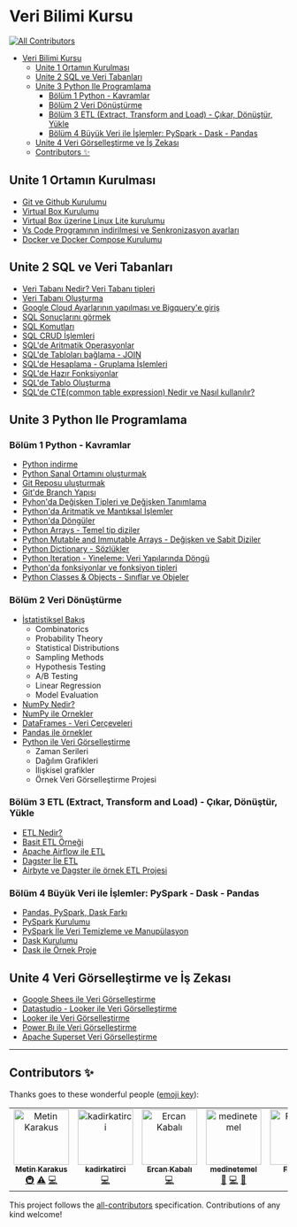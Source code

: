 # Veri Bilimi Kursu
<!-- ALL-CONTRIBUTORS-BADGE:START - Do not remove or modify this section -->
[![All Contributors](https://img.shields.io/badge/all_contributors-5-orange.svg?style=flat-square)](#contributors-)
<!-- ALL-CONTRIBUTORS-BADGE:END -->

- [Veri Bilimi Kursu](#veri-bilimi-kursu)
  - [Unite 1 Ortamın Kurulması](#unite-1-ortamın-kurulması)
  - [Unite 2 SQL ve Veri Tabanları](#unite-2-sql-ve-veri-tabanları)
  - [Unite 3 Python Ile Programlama](#unite-3-python-ile-programlama)
    - [Bölüm 1 Python - Kavramlar](#bölüm-1-python---kavramlar)
    - [Bölüm 2 Veri Dönüştürme](#bölüm-2-veri-dönüştürme)
    - [Bölüm 3 ETL (Extract, Transform and Load) - Çıkar, Dönüştür, Yükle](#bölüm-3-etl-extract-transform-and-load---çıkar-dönüştür-yükle)
    - [Bölüm 4 Büyük Veri ile İşlemler: PySpark - Dask - Pandas](#bölüm-4-büyük-veri-ile-i̇şlemler-pyspark---dask---pandas)
  - [Unite 4 Veri Görselleştirme ve İş Zekası](#unite-4-veri-görselleştirme-ve-i̇ş-zekası)
  - [Contributors ✨](#contributors-)


## Unite 1 Ortamın Kurulması

- [Git ve Github Kurulumu](https://www.youtube.com/watch?v=mHP2YnD9J-U)
- [Virtual Box Kurulumu](https://www.youtube.com/watch?v=EH-354H0ne8)
- [Virtual Box üzerine Linux Lite kurulumu](./ekler/virtualbox_kurulum.md)
- [Vs Code Programının indirilmesi ve Senkronizasyon ayarları](./ekler/vscode_eklentiler.md)
- [Docker ve Docker Compose Kurulumu](./ekler/docker_kurulum.md)


## Unite 2 SQL ve Veri Tabanları

- [Veri Tabanı Nedir? Veri Tabanı tipleri](https://www.youtube.com/watch?v=BqlIB-TJiNw)
- [Veri Tabanı Oluşturma](./postgres/postgrest.md)
- [Google Cloud Ayarlarının yapılması ve Bigquery'e giriş](https://youtube.com/watch?v=JeSKgXkCTHU&si=EnSIkaIECMiOmarE)
- [SQL Sonuçlarını görmek](https://youtube.com/watch?v=UxZb4cmzwxY&si=EnSIkaIECMiOmarE)
- [SQL Komutları](https://youtube.com/watch?v=YTT0utDyKeY&si=EnSIkaIECMiOmarE)
- [SQL CRUD İşlemleri](https://youtube.com/watch?v=0XGSlAsyzoU&si=EnSIkaIECMiOmarE)
- [SQL'de Aritmatik Operasyonlar](https://youtube.com/watch?v=4JDPP-7UXA4&si=EnSIkaIECMiOmarE)
- [SQL'de Tabloları bağlama - JOIN](https://youtube.com/watch?v=z1VtVGqFESo&si=EnSIkaIECMiOmarE)
- [SQL'de Hesaplama - Gruplama İşlemleri](https://youtube.com/watch?v=SNJy_38C7Bg&si=EnSIkaIECMiOmarE)
- [SQL'de Hazır Fonksiyonlar](https://youtube.com/watch?v=MDmJUMt_19o&si=EnSIkaIECMiOmarE)
- [SQL'de Tablo Oluşturma](https://youtube.com/watch?v=JeSKgXkCTHU&si=EnSIkaIECMiOmarE)
- [SQL'de CTE(common table expression) Nedir ve Nasıl kullanılır?](https://youtube.com/watch?v=JeSKgXkCTHU&si=EnSIkaIECMiOmarE) 

## Unite 3 Python Ile Programlama

### Bölüm 1 Python - Kavramlar

- [Python indirme]()
- [Python Sanal Ortamını oluşturmak]()
- [Git Reposu uluşturmak]()
- [Git'de Branch Yapısı]()
- [Pyhon'da Değişken Tipleri ve Değişken Tanımlama]()
- [Python'da Aritmatik ve Mantıksal İşlemler]()
- [Python'da Döngüler]()
- [Python Arrays - Temel tip diziler]()
- [Python Mutable and Immutable Arrays - Değişken ve Sabit Diziler]()
- [Python Dictionary - Sözlükler]()
- [Python Iteration - Yineleme: Veri Yapılarında Döngü]()
- [Python'da fonksiyonlar ve fonksiyon tipleri]()
- [Python Classes & Objects - Sınıflar ve Objeler]()

### Bölüm 2 Veri Dönüştürme
- [İstatistiksel Bakış]()
  - Combinatorics
  - Probability Theory
  - Statistical Distributions
  - Sampling Methods
  - Hypothesis Testing
  - A/B Testing
  - Linear Regression
  - Model Evaluation
- [NumPy Nedir?]()
- [NumPy ile Ornekler]()
- [DataFrames - Veri Çerçeveleri]()
- [Pandas ile örnekler]()
- [Python ile Veri Görselleştirme]()
  - Zaman Serileri
  - Dağılım Grafikleri
  - İlişkisel grafikler
  - Örnek Veri Görselleştirme Projesi

### Bölüm 3 ETL (Extract, Transform and Load) - Çıkar, Dönüştür, Yükle

- [ETL Nedir?]()
- [Basit ETL Örneği]()
- [Apache Airflow ile ETL]()
- [Dagster İle ETL]()
- [Airbyte ve Dagster ile örnek ETL Projesi]()

### Bölüm 4 Büyük Veri ile İşlemler: PySpark - Dask - Pandas

- [Pandas, PySpark, Dask Farkı]()
- [PySpark Kurulumu]()
- [PySpark İle Veri Temizleme ve Manupülasyon]()
- [Dask Kurulumu]()
- [Dask ile Örnek Proje]()

## Unite 4 Veri Görselleştirme ve İş Zekası

- [Google Shees ile Veri Görselleştirme](https://www.youtube.com/watch?v=HXfCNI-JDYc)
- [Datastudio - Looker ile Veri Görselleştirme](https://www.youtube.com/watch?v=DbOAlkvWEFI)
- [Looker ile Veri Görselleştirme]()
- [Power Bı ile Veri Görselleştirme](https://www.youtube.com/watch?v=qcB75opF9rg&list=PLanC6OPLYlCYW_hLru-GZcfgMHaaIoe-b&index=35)
- [Apache Superset Veri Görselleştirme](https://www.youtube.com/watch?v=7zfnaVVue9Y)


---


## Contributors ✨

Thanks goes to these wonderful people ([emoji key](https://allcontributors.org/docs/en/emoji-key)):
<!-- ALL-CONTRIBUTORS-LIST:START - Do not remove or modify this section -->
<!-- prettier-ignore-start -->
<!-- markdownlint-disable -->
<table>
  <tbody>
    <tr>
      <td align="center" valign="top" width="14.28%"><a href="https://www.linkedin.com/in/metin-karakus-b586b6132"><img src="https://avatars.githubusercontent.com/u/61006227?v=4?s=100" width="100px;" alt="Metin Karakus"/><br /><sub><b>Metin Karakus</b></sub></a><br /><a href="#infra-m-karakus" title="Infrastructure (Hosting, Build-Tools, etc)">🚇</a> <a href="https://github.com/m-karakus/veri-bilimi-kursu/commits?author=m-karakus" title="Tests">⚠️</a> <a href="https://github.com/m-karakus/veri-bilimi-kursu/commits?author=m-karakus" title="Code">💻</a></td>
      <td align="center" valign="top" width="14.28%"><a href="https://github.com/kadirkatirci"><img src="https://avatars.githubusercontent.com/u/107984688?v=4?s=100" width="100px;" alt="kadirkatirci"/><br /><sub><b>kadirkatirci</b></sub></a><br /><a href="https://github.com/m-karakus/veri-bilimi-kursu/commits?author=kadirkatirci" title="Code">💻</a></td>
      <td align="center" valign="top" width="14.28%"><a href="https://github.com/kabalidevercan"><img src="https://avatars.githubusercontent.com/u/103073901?v=4?s=100" width="100px;" alt="Ercan Kabalı"/><br /><sub><b>Ercan Kabalı</b></sub></a><br /><a href="https://github.com/m-karakus/veri-bilimi-kursu/commits?author=kabalidevercan" title="Code">💻</a></td>
      <td align="center" valign="top" width="14.28%"><a href="https://github.com/medinetemel"><img src="https://avatars.githubusercontent.com/u/47544705?v=4?s=100" width="100px;" alt="medinetemel"/><br /><sub><b>medinetemel</b></sub></a><br /><a href="https://github.com/m-karakus/veri-bilimi-kursu/issues?q=author%3Amedinetemel" title="Bug reports">🐛</a> <a href="https://github.com/m-karakus/veri-bilimi-kursu/commits?author=medinetemel" title="Code">💻</a> <a href="#data-medinetemel" title="Data">🔣</a></td>
      <td align="center" valign="top" width="14.28%"><a href="https://github.com/erfatih"><img src="https://avatars.githubusercontent.com/u/113780890?v=4?s=100" width="100px;" alt="Fatih ER"/><br /><sub><b>Fatih ER</b></sub></a><br /><a href="https://github.com/m-karakus/veri-bilimi-kursu/commits?author=erfatih" title="Code">💻</a> <a href="#data-erfatih" title="Data">🔣</a></td>
    </tr>
  </tbody>
</table>

<!-- markdownlint-restore -->
<!-- prettier-ignore-end -->

<!-- ALL-CONTRIBUTORS-LIST:END -->

This project follows the [all-contributors](https://github.com/all-contributors/all-contributors) specification.
Contributions of any kind welcome!
